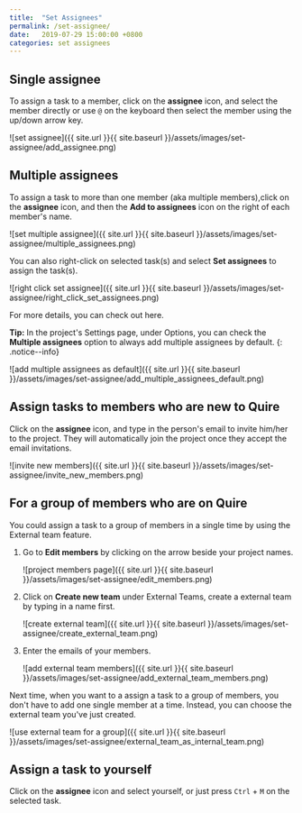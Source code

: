 ```yaml
---
title:  "Set Assignees"
permalink: /set-assignee/
date:   2019-07-29 15:00:00 +0800
categories: set assignees
---
```

## Single assignee

To assign a task to a member, click on the **assignee** icon, and select the member directly or use `@` on the keyboard then select the member using the up/down arrow key.

![set assignee]({{ site.url }}{{ site.baseurl }}/assets/images/set-assignee/add_assignee.png)


## Multiple assignees
To assign a task to more than one member (aka multiple members),click on the **assignee** icon, and then the **Add to assignees** icon on the right of each member's name.

![set multiple assignee]({{ site.url }}{{ site.baseurl }}/assets/images/set-assignee/multiple_assignees.png)

You can also right-click on selected task(s) and select **Set assignees** to assign the task(s).

![right click set assignee]({{ site.url }}{{ site.baseurl }}/assets/images/set-assignee/right_click_set_assignees.png)


For more details, you can check out here.

**Tip:** In the project's Settings page, under Options, you can check the **Multiple assignees** option to always add multiple assignees by default.
{: .notice--info}

![add multiple assignees as default]({{ site.url }}{{ site.baseurl }}/assets/images/set-assignee/add_multiple_assignees_default.png)

## Assign tasks to members who are new to Quire

Click on the **assignee** icon, and type in the person's email to invite him/her to the project. They will automatically join the project once they accept the email invitations. 

![invite new members]({{ site.url }}{{ site.baseurl }}/assets/images/set-assignee/invite_new_members.png)


## For a group of members who are on Quire

You could assign a task to a group of members in a single time by using the External team feature.

1. Go to **Edit members** by clicking on the arrow beside your project names. 

	![project members page]({{ site.url }}{{ site.baseurl }}/assets/images/set-assignee/edit_members.png)

2. Click on **Create new team** under External Teams, create a external team by typing in a name first.

	![create external team]({{ site.url }}{{ site.baseurl }}/assets/images/set-assignee/create_external_team.png)

3. Enter the emails of your members.

	![add external team members]({{ site.url }}{{ site.baseurl }}/assets/images/set-assignee/add_external_team_members.png)

Next time, when you want to a assign a task to a group of members, you don't have to add one single member at a time. Instead, you can choose the external team you've just created. 

![use external team for a group]({{ site.url }}{{ site.baseurl }}/assets/images/set-assignee/external_team_as_internal_team.png)

## Assign a task to yourself

Click on the **assignee** icon and select yourself, or just press `Ctrl` + `M` on the selected task.